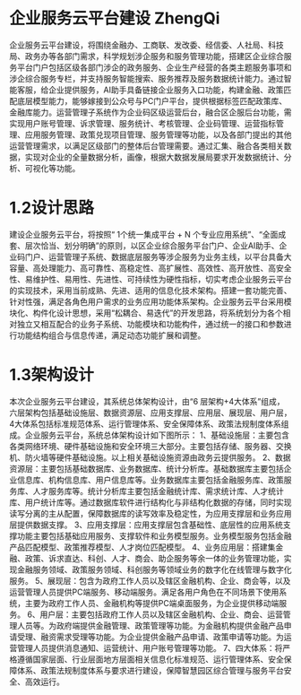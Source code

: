 # 企业服务云平台建设 ZhengQi
企业服务云平台建设，将围绕金融办、工商联、发改委、经信委、人社局、科技局、政务办等各部门需求，科学规划涉企服务和服务管理功能，搭建区企业综合服务平台门户包括区级各部门涉企的政务服务、企业生产经营的各类主题服务事项和涉企综合服务专栏，并支持服务智能搜索、服务推荐及服务数据统计能力。通过智能客服，给企业提供服务，AI助手具备链接企业服务入口功能，构建金融、政策匹配底层模型能力，能够嫁接到公众号与PC门户平台，提供根据标签匹配政策库、金融库能力。运营管理子系统作为企业码区级运营后台，融合区企服后台功能，需实现用户账号管理、诉求管理、服务统计、考核管理、企业码管理、运营指标管理、应用服务管理、政策兑现项目管理、服务管理等功能，以及各部门提出的其他运营管理需求，以满足区级部门的整体后台管理需要。通过汇集、融合各类相关数据，实现对企业的全量数据分析，画像，根据大数据发展局要求开发数据统计、分析、可视化等功能。
# 1.2设计思路
建设企业服务云平台，将按照“ 1个统一集成平台 + N 个专业应用系统”、“全面成套、层次恰当、划分明确”的原则，以区企业综合服务平台门户、企业AI助手、企业码门户、运营管理子系统、数据底层服务等涉企服务为业务主线，以平台具备大容量、高处理能力、高可靠性、高稳定性、高扩展性、高效性、高开放性、高安全性、易维护性、易用性、先进性、可持续性为硬性指标，切实考虑企业服务云平台的实现技术，采用当前成熟、先进、适用的信息化技术架构。搭建一套功能完善、针对性强，满足各角色用户需求的业务应用功能体系架构。企业服务云平台采用模块化、构件化设计思想，采用“松耦合、易迭代”的开发思路，将系统划分为各个相对独立又相互配合的业务子系统、功能模块和功能构件，通过统一的接口和参数进行功能结构组合与信息传递，满足动态功能扩展和调整。
# 1.3架构设计
本次企业服务云平台建设，其系统总体架构设计，由“6 层架构+4大体系”组成，六层架构包括基础设施层、数据资源层、应用支撑层、应用层、展现层、用户层，4大体系包括标准规范体系、运行管理体系、安全保障体系、政策法规制度体系组成。企业服务云平台，系统总体架构设计如下图所示：
  1、基础设施层：主要包含各类网络环境、硬件基础设施和安全环境三大部分。主要包括存储、服务器、交换机、防火墙等硬件基础设施。以上相关基础设施资源由政务云提供服务。
  2、数据资源层：主要包括基础数据库、业务数据库、统计分析库。基础数据库主要包括企业信息库、机构信息库、用户信息库等。业务数据库主要包括金融服务库、政策服务库、人才服务库等。统计分析库主要包括金融统计库、需求统计库、人才统计库、用户统计库等。通过数据库软件进行结构化与非结构化数据的存储，同时实现读写分离的主从配置，保障数据库的读写效率及稳定性，为应用支撑层和业务应用层提供数据支撑。
  3、应用支撑层：应用支撑层包含基础性、底层性的应用系统支撑功能主要包括基础应用服务、支撑软件和业务模型服务。业务模型服务包括金融产品匹配模型、政策推荐模型、人才岗位匹配模型。
  4、业务应用层：搭建集金融、政策、诉求直达、科创、人才、商会、助企服务等余一体的业务管理功能，实现金融服务领域、政策服务领域、科创服务等领域业务的数字化在线管理与数字化服务。
  5、展现层：包含为政府工作人员以及辖区金融机构、企业、商会等，以及运营管理人员提供PC端服务、移动端服务。满足各用户角色在不同场景下使用系统，主要为政府工作人员、金融机构等提供PC端桌面服务，为企业提供移动端服务。
  6、用户层：主要包括政府工作人员以及辖区金融机构、企业、商会、运营管理人员等。为政府端提供金融管理、政策管理等功能。为金融机构提供金融产品申请受理、融资需求受理等功能。为企业提供金融产品申请、政策申请等功能。为运营管理人员提供消息通知、运营统计、用户账号管理等功能。
  7、四大体系：将严格遵循国家层面、行业层面地方层面相关信息化标准规范、运行管理体系、安全保障体系、政策法规制度体系与要求进行建设，保障智慧园区综合管理与服务平台安全、高效运行。
